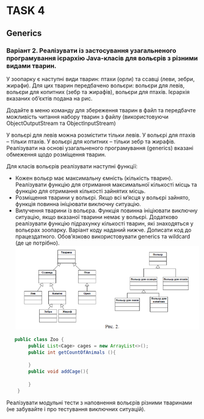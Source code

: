 # TASK 4

## Generics

### Варіант 2. Реалізувати із застосування узагальненого програмування ієрархію Java-класів для вольєрів з різними видами тварин.

У зоопарку є наступні види тварин: птахи (орли) та ссавці (леви, зебри, жирафи). Для цих тварин передбачено вольєри: вольєри для левів, вольєри для копитних (зебр та
жирафів), вольєри для птахів. Ієрархія вказаних об’єктів подана на рис. 

Додайте в меню команду для збереження тварин в файл та передбачте можливість читання набору тварин з файлу (використовуючи ObjectOutputStream та ObjectInputStream)

У вольєрі для левів можна розмістити тільки левів. У вольєрі для птахів – тільки птахів. У вольєрі для копитних – тільки зебр та жирафів. Реалізувати на основі
узагальненого програмування (generics) вказані обмеження щодо розміщення тварин.

Для класів вольєрів реалізувати наступні функції:
- Кожен вольєр має максимальну ємність (кількість тварин). Реалізувати функцію для отримання максимальної кількості місць та функцію для отримання кількості зайнятих місць.
- Розміщення тварини у вольєрі. Якщо всі м’ясця у вольєрі зайнято, функція повинна ініціювати виключну ситуацію.
- Вилучення тварини із вольєра. Функція повинна ініціювати виключну ситуацію, якщо вказаної тварини немає у вольєрі.
  Додатково реалізувати функцію підрахунку кількості тварин, які знаходяться у вольєрах зоопарку. Варіант коду наданий нижче. Дописати код до працездатного.
  Обов’язково використовувати generics та wildcard (де це потрібно). 
  ![animals.png](animals.png)

```java 
   public class Zoo { 
        public List<Cage> cages = new ArrayList<>();
        public int getCountOfAnimals (){
            
        }
        public void addCage(){
            
        }
    }
```

Реалізувати модульні тести з наповнення вольєрів різними тваринами (не забувайте і про тестування виключних ситуацій).